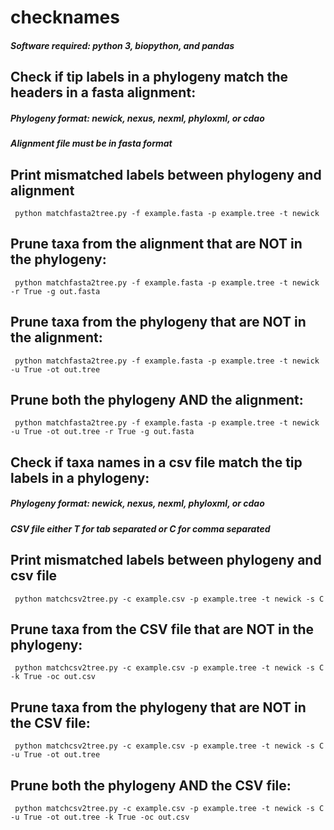 # checknames
##### Software required: python 3, biopython, and pandas

## Check if tip labels in a phylogeny match the headers in a fasta alignment:
##### Phylogeny format: newick, nexus, nexml, phyloxml, or cdao
##### Alignment file must be in fasta format

## Print mismatched labels between phylogeny and alignment

<pre><code> python matchfasta2tree.py -f example.fasta -p example.tree -t newick </code></pre>

## Prune taxa from the alignment that are **NOT** in the phylogeny:

<pre><code> python matchfasta2tree.py -f example.fasta -p example.tree -t newick -r True -g out.fasta  </code></pre>

## Prune taxa from the phylogeny that are **NOT** in the alignment:
<pre><code> python matchfasta2tree.py -f example.fasta -p example.tree -t newick -u True -ot out.tree  </code></pre>

## Prune both the phylogeny **AND** the alignment:

<pre><code> python matchfasta2tree.py -f example.fasta -p example.tree -t newick -u True -ot out.tree -r True -g out.fasta  </code></pre>

## Check if taxa names in a csv file match the tip labels in a phylogeny:
##### Phylogeny format: newick, nexus, nexml, phyloxml, or cdao
##### CSV file either T for tab separated or C for comma separated 

## Print mismatched labels between phylogeny and csv file
<pre><code> python matchcsv2tree.py -c example.csv -p example.tree -t newick -s C </code></pre> 

## Prune taxa from the CSV file that are **NOT** in the phylogeny:

<pre><code> python matchcsv2tree.py -c example.csv -p example.tree -t newick -s C -k True -oc out.csv </code></pre> 

## Prune taxa from the phylogeny that are **NOT** in the CSV file:

<pre><code> python matchcsv2tree.py -c example.csv -p example.tree -t newick -s C -u True -ot out.tree </code></pre> 

## Prune both the phylogeny **AND** the CSV file:

<pre><code> python matchcsv2tree.py -c example.csv -p example.tree -t newick -s C -u True -ot out.tree -k True -oc out.csv </code></pre> 



